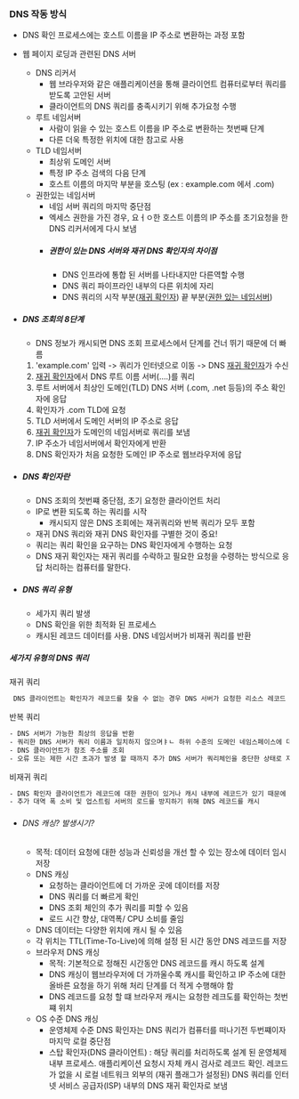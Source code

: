 ### DNS 작동 방식
- DNS 확인 프로세스에는 호스트 이름을 IP 주소로 변환하는 과정 포함
- 웹 페이지 로딩과 관련된 DNS 서버
    - DNS 리커서
        - 웹 브라우저와 같은 애플리케이션을 통해 클라이언트 컴퓨터로부터 쿼리를 받도록 고안된 서버
        - 클라이언트의 DNS 쿼리를 충족시키기 위해 추가요청 수행
    - 루트 네임서버
        - 사람이 읽을 수 있는 호스트 이름을 IP 주소로 변환하는 첫번째 단계
        - 다른 더욱 특정한 위치에 대한 참고로 사용
    - TLD 네임서버
        - 최상위 도메인 서버
        - 특정 IP 주소 검색의 다음 단계
        - 호스트 이름의 마지막 부분을 호스팅 (ex : example.com 에서 .com)
    - 권한있는 네임서버
        - 네임 서버 쿼리의 마지막 중단점
        - 엑세스 권한을 가진 경우, 요ㅓㅇ한 호스트 이름의 IP 주소를 초기요청을 한 DNS 리커서에게 다시 보냄
        - ##### 권한이 있는 DNS 서버와 재귀 DNS 확인자의 차이점
            - DNS 인프라에 통합 된 서버를 나타내지만 다른역할 수행
            - DNS 쿼리 파이프라인 내부의 다른 위치에 자리
            - DNS 쿼리의 시작 부분([재귀 확인자]) 끝 부분([권한 있는 네임서버])
- ##### DNS 조회의 8단계
    - DNS 정보가 캐시되면 DNS 조회 프로세스에서 단계를 건너 뛰기 때문에 더 빠름
    1. 'example.com' 입력 -> 쿼리가 인터넷으로 이동 -> DNS [재귀 확인자]가 수신
    2. [재귀 확인자]에서 DNS 루트 이름 서버(....)를 쿼리
    3. 루트 서버에서 최상인 도메인(TLD) DNS 서버 (.com, .net 등등)의 주소 확인자에 응답
    4. 확인자가 .com TLD에 요청
    5. TLD 서버에서 도메인 서버의 IP 주소로 응답
    6. [재귀 확인자]가 도메인의 네임서버로 쿼리를 보냄
    7. IP 주소가 네임서버에서 확인자에게 반환
    8. DNS 확인자가 처음 요청한 도메인 IP 주소로 웹브라우저에 응답

- ##### DNS 확인자란
    -  DNS 조회의 첫번쨰 중단점, 초기 요청한 클라이언트 처리
    -  IP로 변환 되도록 하는 쿼리를 시작
        -  캐시되지 않은 DNS 조회에는 재귀쿼리와 반복 쿼리가 모두 포함
    -  재귀 DNS 쿼리와 재귀 DNS 확인자를 구별한 것이 중요!
    -  쿼리는 쿼리 확인을 요구하는 DNS 확인자에게 수행하는 요청
    -  DNS 재귀 확인자는 재귀 쿼리를 수락하고 필요한 요청을 수령하는 방식으로 응답 처리하는 컴퓨터를 말한다.

- ##### DNS 쿼리 유형
    - 세가지 쿼리 발생
    - DNS 확인을 위한 최적화 된 프로세스
    - 캐시된 레코드 데이터를 사용. DNS 네임서버가 비재귀 쿼리를 반환

##### 세가지 유형의 DNS 쿼리 
재귀 쿼리
```sh
 DNS 클라이언트는 확인자가 레코드를 찾을 수 없는 경우 DNS 서버가 요청한 리소스 레코드 또는 오류 메시지를 사용하여 클라이언트에 응답하도록 요구
```

반복 쿼리
```sh
- DNS 서버가 가능한 최상의 응답을 반환
- 쿼리한 DNS 서버가 쿼리 이름과 일치하지 않으며ㅑㄴ 하위 수준의 도메인 네임스페이스에 대해 권한 있는 DNS 서버에 대한 참조를 반환
- DNS 클라이언트가 참조 주소를 조회
- 오류 또는 제한 시간 초과가 발생 할 때까지 추가 DNS 서버가 쿼리체인을 중단한 상태로 지속
```

비재귀 쿼리
```sh
- DNS 확인자 클라이언트가 레코드에 대한 권한이 있거나 캐시 내부에 레코드가 있기 때문에 권한있는 레코드를 DNS 서버에 쿼리 할 때 발생
- 추가 대역 폭 소비 및 업스트림 서버의 로드를 방지하기 위해 DNS 레코드를 캐시
```

- ###### DNS 캐싱? 발생시기?
    - 목적: 데이터 요청에 대한 성능과 신뢰성을 개선 할 수 있는 장소에 데이터 임시 저장
    - DNS 캐싱
        - 요청하는 클라이언트에 더 가까운 곳에 데이터를 저장
        - DNS 쿼리를 더 빠르게 확인
        - DNS 조회 체인의 추가 쿼리를 피할 수 있음
        - 로드 시간 향상, 대역폭/ CPU 소비를 줄임
    - DNS 데이터는 다양한 위치에 캐시 될 수 있음
    - 각 위치는 TTL(Time-To-Live)에 의해 설정 된 시간 동안 DNS 레코드를 저장
    - 브라우저 DNS 캐싱
        - 목적: 기본적으로 정해진 시간동안 DNS 레코드를 캐시 하도록 설계
        - DNS 캐싱이 웹브라우저에 더 가까울수록 캐시를 확인하고 IP 주소에 대한 올바른 요청을 하기 위해 처리 단계를 더 적게 수행해야 함
        - DNS 레코드를 요청 할 떄 브라우저 캐시는 요청한 레크도를 확인하는 첫번쨰 위치
    - OS 수준 DNS 캐싱
        - 운영체제 수준 DNS 확인자는 DNS 쿼리가 컴퓨터를 떠나기전 두번쨰이자 마지막 로컬 중단점
        - 스탑 확인자(DNS 클라이언트) : 해당 쿼리를 처리하도록 설계 된 운영체제 내부 프로세스. 애플리케이션 요청시 자체 캐시 검사로 레코드 확인. 레코드가 없을 시 로컬 네트워크 외부의 (재귀 플래그가 설정된) DNS 쿼리를 인터넷 서비스 공급자(ISP) 내부의 DNS 재귀 확인자로 보냄
        
[재귀 확인자]: <>
[권한 있는 네임서버]: <>
